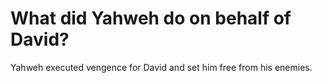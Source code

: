 # What did Yahweh do on behalf of David?

Yahweh executed vengence for David and set him free from his enemies.
